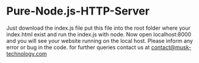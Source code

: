 # Pure-Node.js-HTTP-Server

Just download the index.js file put this file into the root folder where your index.html exist and run the index.js with node. Now open localhost:8000 and you will see your website running on the local host. Please inform any error or bug in the code. for further queries contact us at contact@musk-technology.com
